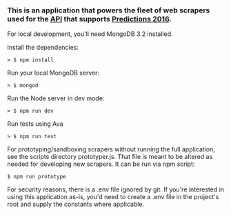 ### This is an application that powers the fleet of web scrapers used for the [API](https://github.com/marciaga/prediction-api) that supports [Predictions 2016](https://github.com/melismae/prediction2016).

For local development, you'll need MongoDB 3.2 installed.

Install the dependencies:
```
> $ npm install
```
Run your local MongoDB server:
```
> $ mongod
```

Run the Node server in dev mode:
```
> $ npm run dev
```

Run tests using Ava
```
> $ npm run test
```
For prototyping/sandboxing scrapers without running the full application, see the scripts directory prototyper.js. That file is meant to be altered as needed for developing new scrapers. It can be run via npm script:

`$ npm run prototype`



For security reasons, there is a .env file ignored by git. If you're interested in using this application as-is, you'd need to create a .env file in the project's root and supply the constants where applicable.
